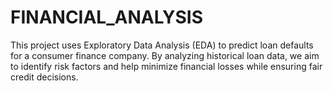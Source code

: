 # FINANCIAL_ANALYSIS
This project uses Exploratory Data Analysis (EDA) to predict loan defaults for a consumer finance company. By analyzing historical loan data, we aim to identify risk factors and help minimize financial losses while ensuring fair credit decisions.
